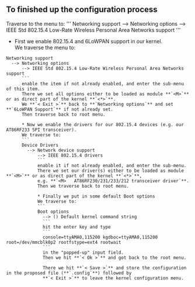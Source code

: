 ## To finished up the configuration process
Traverse to the menu to:
'''
Networking support
  --> Networking options
      --> IEEE Std 802.15.4 Low-Rate Wireless Personal Area Networks support
'''
* First we enable 802.15.4 and 6LoWPAN support in our kernel.  
We traverse the menu to:
```
Networking support
  --> Networking options
      --> IEEE Std 802.15.4 Low-Rate Wireless Personal Area Networks support
      ```
      enable the item if not already enabled, and enter the sub-menu of this item.  
      There we set all options either to be loaded as module **`<M>`** or as direct part of the kernel **`<*>`**.  
      We **`< Exit >`** back to **`Networking options`** and set **`6LoWPAN Support`** if not already set.  
      Then traverse back to root menu. 

      * Now we enable the drivers for our 802.15.4 devices (e.g. our AT86RF233 SPI transceiver).  
      We traverse to:
      ```
      Device Drivers
        --> Network device support
            --> IEEE 802.15.4 drivers
            ```
            enable it if not already enabled, and enter the sub-menu.  
            There we set our driver(s) either to be loaded as module **`<M>`** or as direct part of the kernel **`<*>`**,
            e.g. **`<M>   AT86RF230/231/233/212 transceiver driver`**.  
            Then we traverse back to root menu.

            * Finally we put in some default Boot options 
            We traverse to:
            ```
            Boot options
              --> () Default kernel command string
              ```
              hit the enter key and type 
              ```
              console=ttyAMA0,115200 kgdboc=ttyAMA0,115200 root=/dev/mmcblk0p2 rootfstype=ext4 rootwait
              ```
              in the "popped-up" input field.  
              Then we hit **`< Ok >`** and got back to the root menu.

              There we hit **`< Save >`** and store the configuration in the proposed file (**`.config`**) followed by 
              **`< Exit >`** to leave the kernel configuration menu.

